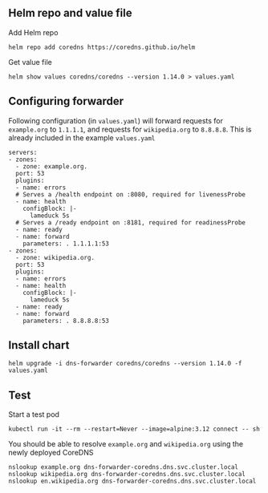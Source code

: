 ## Helm repo and value file
Add Helm repo
```
helm repo add coredns https://coredns.github.io/helm
```

Get value file
```
helm show values coredns/coredns --version 1.14.0 > values.yaml
```

## Configuring forwarder
Following configuration (in `values.yaml`) will forward requests for `example.org` to `1.1.1.1`, and requests for `wikipedia.org` to `8.8.8.8`.
This is already included in the example `values.yaml`
```
servers:
- zones:
  - zone: example.org.
  port: 53
  plugins:
  - name: errors
  # Serves a /health endpoint on :8080, required for livenessProbe
  - name: health
    configBlock: |-
      lameduck 5s
  # Serves a /ready endpoint on :8181, required for readinessProbe
  - name: ready
  - name: forward
    parameters: . 1.1.1.1:53
- zones:
  - zone: wikipedia.org.
  port: 53
  plugins:
  - name: errors
  - name: health
    configBlock: |-
      lameduck 5s
  - name: ready
  - name: forward
    parameters: . 8.8.8.8:53
```

## Install chart
```
helm upgrade -i dns-forwarder coredns/coredns --version 1.14.0 -f values.yaml
```

## Test
Start a test pod
```
kubectl run -it --rm --restart=Never --image=alpine:3.12 connect -- sh
```

You should be able to resolve `example.org` and `wikipedia.org` using the newly deployed CoreDNS
```
nslookup example.org dns-forwarder-coredns.dns.svc.cluster.local
nslookup wikipedia.org dns-forwarder-coredns.dns.svc.cluster.local
nslookup en.wikipedia.org dns-forwarder-coredns.dns.svc.cluster.local
```